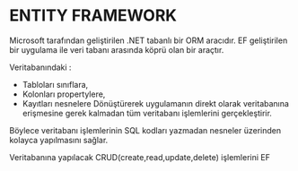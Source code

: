 # ENTITY FRAMEWORK

Microsoft tarafından geliştirilen .NET tabanlı bir ORM aracıdır.
EF geliştirilen bir uygulama ile veri tabanı arasında köprü olan bir araçtır.


Veritabanındaki :

 - Tabloları sınıflara,
 - Kolonları propertylere,
 - Kayıtları nesnelere
 Dönüştürerek uygulamanın direkt olarak veritabanına erişmesine gerek kalmadan tüm veritabanı işlemlerini gerçekleştirir.

Böylece veritabanı işlemlerinin SQL kodları yazmadan nesneler üzerinden kolayca yapılmasını sağlar.

Veritabanına yapılacak CRUD(create,read,update,delete) işlemlerini EF

<!--stackedit_data:
eyJoaXN0b3J5IjpbMTY1NzExNTIxNiwtMTE0NDgwMDA0NCwtND
UzNDUwMjcyLDE2NTY0ODEwNTEsMTUzNDYxNDczNiwxMjc2Njgz
NTU2LC0xODAxNTk3MTQzXX0=
-->